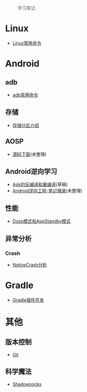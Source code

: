 

> 学习笔记.

# Linux

- [Linux常用命令](docs/dict/cmd/Linux常用命令)

# Android

## adb

- [adb常用命令](docs/dict/cmd/adb命令.md)

## 存储

- [存储分区介绍](docs/Android/存储分区介绍)


## AOSP
- [源码下载](docs/Android/AOSP/Android源码下载.md)(未整理)

## Android逆向学习

- [Apk的反编译和重编译](docs/Android/Apk的反编译和重编译.md)(草稿)
- [Android逆向工程-笔记摘录](docs/Android/逆向篇/Android逆向工程)(未整理)

## 性能

- [Doze模式和AppStandby模式](docs/Android/性能/低电耗模式和应用待机模式.md)

## 异常分析

### Crash
- [NativeCrash分析](docs/analysis/NativeCrash分析)

<!-- ## 开源项目学习 -->
<!-- - [Launcher3](Android/Launcher3/Launcher3开篇) -->


# Gradle

- [Gradle插件开发](docs/Gradle/GradlePlugin)



# 其他

## 版本控制

- [Git](docs/VersionControl/git.md)

## 科学魔法

- [Shadowsocks](docs/科学魔法/Shadowsocks)